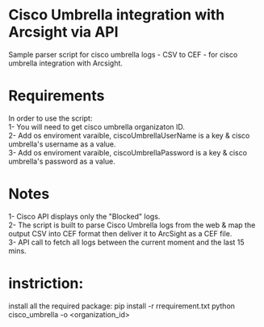 
# Cisco Umbrella integration with Arcsight via API

Sample parser script for cisco umbrella logs - CSV to CEF - for cisco umbrella integration with Arcsight.

# Requirements
In order to use the script:                 
    1- You will need to get cisco umbrella organizaton ID.           
    2- Add os enviroment varaible, ciscoUmbrellaUserName is a key & cisco umbrella's username as a value.        
    3- Add os enviroment varaible, ciscoUmbrellaPassword is a key & cisco umbrella's password as a value.

# Notes
1- Cisco API displays only the "Blocked" logs.            
2- The script is built to parse Cisco Umbrella logs from the web & map the output CSV into CEF format then deliver it to ArcSight as a CEF file.  
3- API call to fetch all logs between the current moment and the last 15 mins.

# instriction:
install all the required package:
pip install -r rrequirement.txt
python cisco_umbrella -o <organization_id>